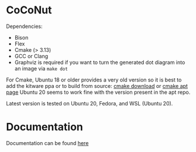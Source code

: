 # CoCoNut 

Dependencies:
- Bison
- Flex
- Cmake (> 3.13)
- GCC or Clang
- Graphviz is required if you want to turn the generated dot diagram into an image via `make dot`

For Cmake, Ubuntu 18 or older provides a very old version so it is best to add the kitware ppa or to build from source:
[cmake download](https://cmake.org/download/) or [cmake apt page](https://apt.kitware.com/)
Ubuntu 20 seems to work fine with the version present in the apt repo.

Latest version is tested on Ubuntu 20, Fedora, and WSL (Ubuntu 20).

# Documentation
Documentation can be found [here](https://coconut-uva.github.io/coconut/)